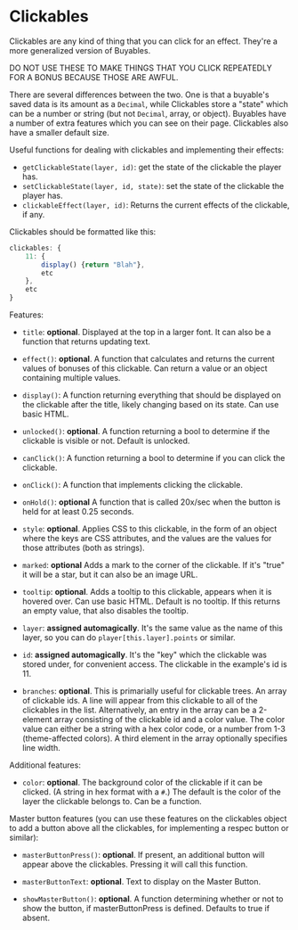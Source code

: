 # Clickables

Clickables are any kind of thing that you can click for an effect. They're a more generalized version of Buyables.

DO NOT USE THESE TO MAKE THINGS THAT YOU CLICK REPEATEDLY FOR A BONUS BECAUSE THOSE ARE AWFUL.

There are several differences between the two. One is that a buyable's saved data is its amount as a `Decimal`, while Clickables store a "state" which can be a number or string (but not `Decimal`, array, or object). Buyables have a number of extra features which you can see on their page. Clickables also have a smaller default size.

Useful functions for dealing with clickables and implementing their effects:

- `getClickableState(layer, id)`: get the state of the clickable the player has.
- `setClickableState(layer, id, state)`: set the state of the clickable the player has.
- `clickableEffect(layer, id)`: Returns the current effects of the clickable, if any.

Clickables should be formatted like this:

```js
clickables: {
    11: {
        display() {return "Blah"},
        etc
    },
    etc
}
```

Features:

- `title`: **optional**. Displayed at the top in a larger font. It can also be a function that returns updating text.

- `effect()`: **optional**. A function that calculates and returns the current values of bonuses of this clickable. Can return a value or an object containing multiple values.

- `display()`: A function returning everything that should be displayed on the clickable after the title, likely changing based on its state. Can use basic HTML.

- `unlocked()`: **optional**. A function returning a bool to determine if the clickable is visible or not. Default is unlocked.

- `canClick()`: A function returning a bool to determine if you can click the clickable.

- `onClick()`: A function that implements clicking the clickable.

- `onHold()`: **optional** A function that is called 20x/sec when the button is held for at least 0.25 seconds.

- `style`: **optional**. Applies CSS to this clickable, in the form of an object where the keys are CSS attributes, and the values are the values for those attributes (both as strings).

- `marked`: **optional** Adds a mark to the corner of the clickable. If it's "true" it will be a star, but it can also be an image URL.

- `tooltip`: **optional**. Adds a tooltip to this clickable, appears when it is hovered over. Can use basic HTML. Default is no tooltip. If this returns an empty value, that also disables the tooltip.

- `layer`: **assigned automagically**. It's the same value as the name of this layer, so you can do `player[this.layer].points` or similar.

- `id`: **assigned automagically**. It's the "key" which the clickable was stored under, for convenient access. The clickable in the example's id is 11.

- `branches`: **optional**. This is primarially useful for clickable trees. An array of clickable ids. A line will appear from this clickable to all of the clickables in the list. Alternatively, an entry in the array can be a 2-element array consisting of the clickable id and a color value. The color value can either be a string with a hex color code, or a number from 1-3 (theme-affected colors). A third element in the array optionally specifies line width.

Additional features:

- `color`: **optional**. The background color of the clickable if it can be clicked. (A string in hex format with a `#`.) The default is the color of the layer the clickable belongs to. Can be a function.

Master button features (you can use these features on the clickables object to add a button above all the clickables, for implementing a respec button or similar):

- `masterButtonPress()`: **optional**. If present, an additional button will appear above the clickables. Pressing it will call this function.

- `masterButtonText`: **optional**. Text to display on the Master Button.

- `showMasterButton()`: **optional**. A function determining whether or not to show the button, if masterButtonPress is defined. Defaults to true if absent.
